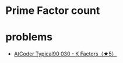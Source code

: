 # Prime Factor count 



# problems
- [AtCoder Typical90  030 - K Factors（★5）](https://atcoder.jp/contests/typical90/tasks/typical90_ad)
